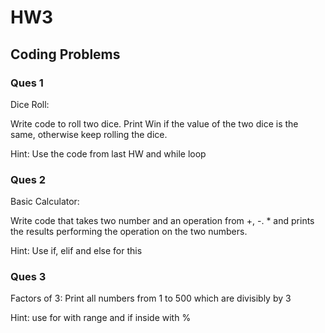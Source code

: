 # HW3

## Coding Problems

### Ques 1

Dice Roll:

Write code to roll two dice. Print Win if the value of the two dice is the same, otherwise keep rolling the dice. 

Hint: Use the code from last HW and while loop

### Ques 2

Basic Calculator:

Write code that takes two number and an operation from +, -. * and prints the results performing the operation on the two numbers.

Hint: Use if, elif and else for this 

### Ques 3

Factors of 3:
Print all numbers from 1 to 500 which are divisibly by 3

Hint: use for with range and if inside with %






